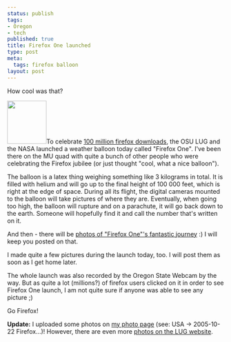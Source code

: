 ```yaml
--- 
status: publish
tags: 
- Oregon
- tech
published: true
title: Firefox One launched
type: post
meta: 
  tags: firefox balloon
layout: post
---
```

How cool was that?

<a title="wedidit" href="http://flickr.com/photos/95396271@N00/54089243/"><img src="http://static.flickr.com/28/54089243_da74c017b0_t.jpg" width="91" height="100" class="alignright"/></a>To celebrate <a href="http://lug.oregonstate.edu/news/?p=27">100 million firefox downloads</a>, the OSU LUG and the NASA launched a weather balloon today called "Firefox One". I've been there on the MU quad with quite a bunch of other people who were celebrating the Firefox jubilee (or just thought "cool, what a nice balloon").

The balloon is a latex thing weighing something like 3 kilograms in total. It is filled with helium and will go up to the final height of 100 000 feet, which is right at the edge of space. During all its flight, the digital cameras mounted to the balloon will take pictures of where they are. Eventually, when going too high, the balloon will rupture and on a parachute, it will go back down to the earth. Someone will hopefully find it and call the number that's written on it.

And then - there will be <a href="http://lug.oregonstate.edu/index.php/Projects/Firefox/Firefox_Sky">photos of "Firefox One"'s fantastic journey</a> :) I will keep you posted on that.

I made quite a few pictures during the launch today, too. I will post them as soon as I get home later.

The whole launch was also recorded by the Oregon State Webcam by the way. But as quite a lot (millions?) of firefox users clicked on it in order to see Firefox One launch, I am not quite sure if anyone was able to see any picture ;)

Go Firefox!

<strong>Update:</strong> I uploaded some photos on <a href="http://pics.magenson.de">my photo page</a> (see: USA -&gt; 2005-10-22 Firefox...)!
However, there are even more <a href="http://lug.oregonstate.edu/gallery/firefox-one">photos on the LUG website</a>.
